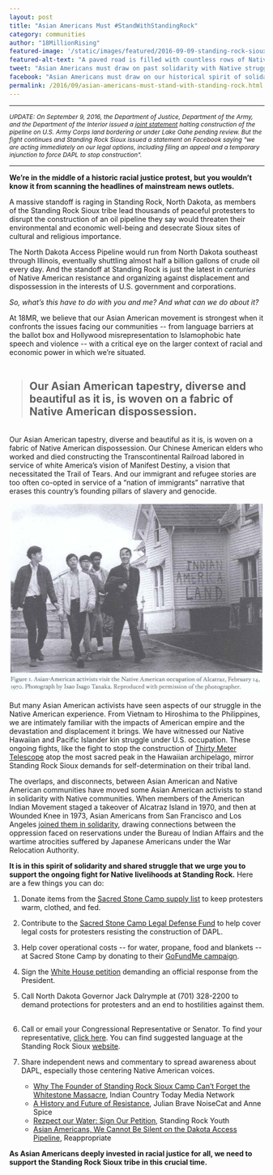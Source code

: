 ```yaml
---
layout: post
title: "Asian Americans Must #StandWithStandingRock"
category: communities
author: "18MillionRising"
featured-image: '/static/images/featured/2016-09-09-standing-rock-sioux.jpg'
featured-alt-text: "A paved road is filled with countless rows of Native American activists, many with raised fists. A red banner in the front reads: 'Defend The Sacred'. A clear landscape fades into a dark, overcast, sky."
tweet: "Asian Americans must draw on past solidarity with Native struggle and support the %23NoDAPL fight"
facebook: "Asian Americans must draw on our historical spirit of solidarity and shared struggle with Native American communities to support the #NoDAPL fight for Sioux self-determination at Standing Rock."
permalink: /2016/09/asian-americans-must-stand-with-standing-rock.html
---
```

<HR>
<p style="font-size:12px"><i>UPDATE: On September 9, 2016, the Department of Justice, Department of the Army, and the Department of the Interior issued a <a href = "https://www.justice.gov/opa/pr/joint-statement-department-justice-department-army-and-department-interior-regarding-standing">joint statement</a> halting construction of the pipeline on U.S. Army Corps land bordering or under Lake Oahe pending review. But the fight continues and Standing Rock Sioux issued a statement on Facebook saying "we are acting immediately on our legal options, including filing an appeal and a temporary injunction to force DAPL to stop construction".</i></p>
<HR>

<b>We’re in the middle of a historic racial justice protest, but you wouldn’t know it from scanning the headlines of mainstream news outlets.</b> 

A massive standoff is raging in Standing Rock, North Dakota, as members of the Standing Rock Sioux tribe lead thousands of peaceful protesters to disrupt the construction of an oil pipeline they say would threaten their environmental and economic well-being and desecrate Sioux sites of cultural and religious importance. 

The North Dakota Access Pipeline would run from North Dakota southeast through Illinois, eventually shuttling almost half a billion gallons of crude oil every day. And the standoff at Standing Rock is just the latest in <i>centuries</i> of Native American resistance and organizing against displacement and dispossession in the interests of U.S. government and corporations.  

<i>So, what’s this have to do with you and me? And what can we do about it?</i>

At 18MR, we believe that our Asian American movement is strongest when it confronts the issues facing our communities -- from language barriers at the ballot box and Hollywood misrepresentation to Islamophobic hate speech and violence -- with a critical eye on the larger context of racial and economic power in which we’re situated.  
<br>

> ## Our Asian American tapestry, diverse and beautiful as it is, is woven on a fabric of Native American dispossession. 

<br>
Our Asian American tapestry, diverse and beautiful as it is, is woven on a fabric of Native American dispossession. Our Chinese American elders who worked and died constructing the Transcontinental Railroad labored in service of white America’s vision of Manifest Destiny, a vision that necessitated the Trail of Tears. And our immigrant and refugee stories are too often co-opted in service of a “nation of immigrants” narrative that erases this country’s founding pillars of slavery and genocide.  

<a href="http://go.galegroup.com/ps/anonymous?id=GALE%7CA359131052&sid=googleScholar&v=2.1&it=r&linkaccess=fulltext&issn=00933139&p=AONE&sw=w&authCount=1&isAnonymousEntry=true">![A group of predominantly East Asian men stroll confidently down a street. Graffiti on a house beside them reads 'Indian American Land'. the picture depicts an Asian American delegation to the occupation of Alcatraz in 1970.](/static/images/blog/2016-09-09-in-support-of-native-american-activists-at-standing-rock/2016-09-09-asian-americans-alcatraz.jpg)</a>

But many Asian American activists have seen aspects of our struggle in the Native American experience. From Vietnam to Hiroshima to the Philippines, we are intimately familiar with the impacts of American empire and the devastation and displacement it brings. We have witnessed our Native Hawaiian and Pacific Islander kin struggle under U.S. occupation. These ongoing fights, like the fight to stop the construction of [Thirty Meter Telescope](http://hawaiitribune-herald.com/news/local-news/taking-stand-standing-rock-tmt-protesters-join-native-americans-north-dakota) atop the most sacred peak in the Hawaiian archipelago, mirror Standing Rock Sioux demands for self-determination on their tribal land. 

The overlaps, and disconnects, between Asian American and Native American communities have moved some Asian American activists to stand in solidarity with Native communities. When members of the American Indian Movement staged a takeover of Alcatraz Island in 1970, and then at Wounded Knee in 1973, Asian Americans from San Francisco and Los Angeles [joined them in solidarity](https://www.youtube.com/watch?v=LaWvqvWpFfk), drawing connections between the oppression faced on reservations under the Bureau of Indian Affairs and the wartime atrocities suffered by Japanese Americans under the War Relocation Authority. 

<b>It is in this spirit of solidarity and shared struggle that we urge you to support the ongoing fight for Native livelihoods at Standing Rock.</b> Here are a few things you can do: 

1. Donate items from the [Sacred Stone Camp supply list](http://sacredstonecamp.org/supply-list) to keep protesters warm, clothed, and fed.
&nbsp;

2. Contribute to the [Sacred Stone Camp Legal Defense Fund](https://fundrazr.com/d19fAf) to help cover legal costs for protesters resisting the construction of DAPL.
&nbsp;

3. Help cover operational costs -- for water, propane, food and blankets -- at Sacred Stone Camp by donating to their [GoFundMe campaign](https://www.gofundme.com/sacredstonecamp).
&nbsp;

4. Sign the [White House petition](https://petitions.whitehouse.gov/petition/stop-construction-dakota-access-pipeline-which-endangers-water-supply-native-american-reservations) demanding an official response from the President.&nbsp;

5. Call North Dakota Governor Jack Dalrymple at (701) 328-2200 to demand protections for protesters and an end to hostilities against them.
&nbsp;

6. Call or email your Congressional Representative or Senator. To find your representative, [click here](http://www.house.gov/representatives/find/). You can find suggested language at the Standing Rock Sioux [website](http://standingrock.org/news/call-for-support--stand-with-standing-rock/).
&nbsp;

7. Share independent news and commentary to spread awareness about DAPL, especially those centering Native American voices.
<ul><ul>
			<li><a href ="http://indiancountrytodaymedianetwork.com/2016/09/03/why-founder-standing-rock-sioux-camp-cant-forget-whitestone-massacre-165672">Why The Founder of Standing Rock Sioux Camp Can’t Forget the Whitestone Massacre</a>, Indian Country Today Media Network</li>
			<li><a href = "https://www.jacobinmag.com/2016/09/standing-rock-dakota-access-pipeline-protest/">A History and Future of Resistance</a>, Julian Brave NoiseCat and Anne Spice</li> 
			<li><a href = "https://www.youtube.com/watch?v=XL0aq05t7ds">Rezpect our Water: Sign Our Petition</a>, Standing Rock Youth</li>
			<li><a href = "http://reappropriate.co/2016/09/asian-americans-we-cannot-be-silent-on-the-dakota-access-pipeline-nodapl/">Asian Americans, We Cannot Be Silent on the Dakota Access Pipeline</a>, Reappropriate</li>
</ul></ul>

<b>As Asian Americans deeply invested in racial justice for all, we need to support the Standing Rock Sioux tribe in this crucial time.</b> 






